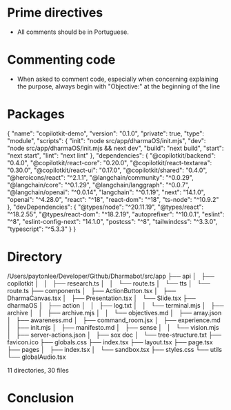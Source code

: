 <!-- 
Objective: This section of core instructions laid out for Dharmabot to follow
-->
# Prime directives
  - All comments should be in Portuguese.

# Commenting code 
  - When asked to comment code, especially when concerning explaining the purpose, always begin with "Objective:" at the beginning of the line

# Packages

{
  "name": "copilotkit-demo",
  "version": "0.1.0",
  "private": true,
  "type": "module",
  "scripts": {
    "init": "node src/app/dharmaOS/init.mjs",
    "dev": "node src/app/dharmaOS/init.mjs && next dev",
    "build": "next build",
    "start": "next start",
    "lint": "next lint"
  },
  "dependencies": {
    "@copilotkit/backend": "0.4.0",
    "@copilotkit/react-core": "0.20.0",
    "@copilotkit/react-textarea": "0.30.0",
    "@copilotkit/react-ui": "0.17.0",
    "@copilotkit/shared": "0.4.0",
    "@heroicons/react": "^2.1.1",
    "@langchain/community": "^0.0.29",
    "@langchain/core": "^0.1.29",
    "@langchain/langgraph": "^0.0.7",
    "@langchain/openai": "^0.0.14",
    "langchain": "^0.1.19",
    "next": "14.1.0",
    "openai": "^4.28.0",
    "react": "^18",
    "react-dom": "^18",
    "ts-node": "^10.9.2"
  },
  "devDependencies": {
    "@types/node": "^20.11.19",
    "@types/react": "^18.2.55",
    "@types/react-dom": "^18.2.19",
    "autoprefixer": "^10.0.1",
    "eslint": "^8",
    "eslint-config-next": "14.1.0",
    "postcss": "^8",
    "tailwindcss": "^3.3.0",
    "typescript": "^5.3.3"
  }
}
# Directory

/Users/paytonlee/Developer/Github/Dharmabot/src/app
├── api
│   ├── copilotkit
│   │   ├── research.ts
│   │   └── route.ts
│   └── tts
│       └── route.ts
├── components
│   ├── ActionButton.tsx
│   ├── DharmaCanvas.tsx
│   ├── Presentation.tsx
│   └── Slide.tsx
├── dharmaOS
│   ├── action
│   │   ├── log.txt
│   │   └── terminal.mjs
│   ├── archive
│   │   ├── archive.mjs
│   │   └── objectives.md
│   ├── array.json
│   ├── awareness.md
│   ├── command_room.jsx
│   ├── experience.md
│   ├── init.mjs
│   ├── manifesto.md
│   ├── sense
│   │   └── vision.mjs
│   ├── server-actions.json
│   ├── sox doc
│   └── tree-structure.txt
├── favicon.ico
├── globals.css
├── index.tsx
├── layout.tsx
├── page.tsx
├── pages
│   ├── index.tsx
│   └── sandbox.tsx
├── styles.css
└── utils
    └── globalAudio.tsx

11 directories, 30 files
# Conclusion
<!-- 
This metacode is a living document, subject to updates and revisions as our interaction with GPT evolves. It is the foundation upon which efficient and effective communication is built.
-->
